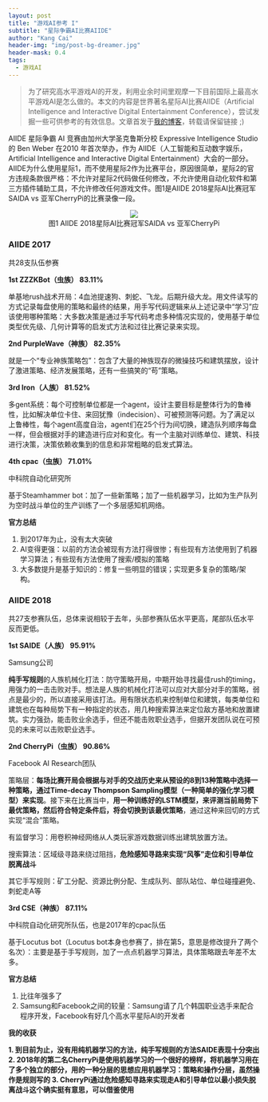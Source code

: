 ```yaml
---
layout: post
title: "游戏AI参考 I"
subtitle: "星际争霸AI比赛AIIDE"
author: "Kang Cai"
header-img: "img/post-bg-dreamer.jpg"
header-mask: 0.4
tags:
  - 游戏AI
---
```


> 为了研究高水平游戏AI的开发，利用业余时间里观摩一下目前国际上最高水平游戏AI是怎么做的。本文的内容是世界著名星际AI比赛AIIDE（Artificial Intelligence and Interactive Digital Entertainment Conference），尝试发掘一些可供参考的有效信息。文章首发于[我的博客](https://kangcai.github.io/)，转载请保留链接 ;)

AIIDE 星际争霸 AI 竞赛由加州大学圣克鲁斯分校 Expressive Intelligence Studio的 Ben Weber 在2010 年首次举办，作为 AIIDE（人工智能和互动数字娱乐，Artificial Intelligence and Interactive Digital Entertainment）大会的一部分。AIIDE为什么使用星际1，而不使用星际2作为比赛平台，原因很简单，星际2的官方违规条款很严格：不允许对星际2代码做任何修改，不允许使用自动化软件和第三方插件辅助工具，不允许修改任何游戏文件。图1是AIIDE 2018星际AI比赛冠军SAIDA vs 亚军CherryPi的比赛录像一段。

<center>
<img src="https://kangcai.github.io/img/in-post/post-ml/SC SAIDA vs CherryPi.jpg"/>
</center>
<center>图1 AIIDE 2018星际AI比赛冠军SAIDA vs 亚军CherryPi</center>

### AIIDE 2017

共28支队伍参赛

**1st ZZZKBot（虫族） 83.11%**

单基地rush战术开局：4血池提速狗、刺蛇、飞龙。后期升级大龙。用文件读写的方式记录每盘使用的策略和最终的结果，用手写代码逻辑来从上述记录中“学习”应该使用哪种策略：大多数决策是通过手写代码考虑多种情况实现的，使用基于单位类型优先级、几何计算等的启发式方法和过往比赛记录来实现。

**2nd PurpleWave（神族） 82.35%**

就是一个“专业神族策略包”：包含了大量的神族现存的微操技巧和建筑摆放，设计了激进策略、经济发展策略，还有一些搞笑的“苟”策略。

**3rd Iron（人族） 81.52%**

多gent系统：每个可控制单位都是一个agent，设计主要目标是整体行为的鲁棒性，比如解决单位卡住、来回犹豫（indecision）、可被预测等问题。为了满足以上鲁棒性，每个agent高度自治，agent们在25个行为间切换，建造队列顺序每盘一样，但会根据对手的建造进行应对和变化。有一个主脑对训练单位、建筑、科技进行决策，决策依赖收集到的信息和非常粗略的启发式算法。

**4th cpac（虫族） 71.01%**

中科院自动化研究所

基于Steamhammer bot：加了一些新策略；加了一些机器学习，比如为生产队列为空时战斗单位的生产训练了一个多层感知机网络。

**官方总结**

1. 到2017年为止，没有太大突破
2. AI变得更强：以前的方法会被现有方法打得很惨；有些现有方法使用到了机器学习算法；有些现有方法使用了搜索/模拟的策略
3. 大多数提升是基于知识的：修复一些明显的错误；实现更多复杂的策略/架构。


### AIIDE 2018

共27支参赛队伍，总体来说相较于去年，头部参赛队伍水平更高，尾部队伍水平反而更低。

**1st SAIDE（人族） 95.91%**

Samsung公司

**纯手写规则**的人族机械化打法：防守策略开局，中期开始寻找最佳rush的timing，用强力的一击击败对手。想法是人族的机械化打法可以应对大部分对手的策略，弱点是最少的，所以直接采用该打法。用有限状态机来控制单位和建筑，每类单位和建筑也在每种局势下有一种指定的状态，用几种搜索算法来定位敌方基地和放置建筑。实力强劲，能击败业余选手，但还不能击败职业选手，但据开发团队说在可预见的未来可以击败职业选手。

**2nd CherryPi（虫族） 90.86%**

Facebook AI Research团队

策略层：**每场比赛开局会根据与对手的交战历史来从预设的8到13种策略中选择一种策略，通过Time-decay Thompson Sampling模型（一种简单的强化学习模型）来实现**。接下来在比赛当中，**用一种训练好的LSTM模型，来评测当前局势下最优策略，然后符合特定条件后，将会切换到该最优策略**，通过这种来回切的方式实现“混合”策略。

有监督学习：用卷积神经网络从人类玩家游戏数据训练出建筑放置方法。

搜索算法：区域级寻路来绕过阻挡，**危险感知寻路来实现“风筝”走位和引导单位脱离战斗**

其它手写规则：矿工分配、资源比例分配、生成队列、部队站位、单位碰撞避免、刺蛇走A等

**3rd CSE（神族） 87.11%**

中科院自动化研究所队伍，也是2017年的cpac队伍

基于Locutus bot（Locutus bot本身也参赛了，排在第5，意思是修改提升了两个名次）：主要是基于手写规则，加了一点点机器学习算法，具体策略跟去年差不太多。

**官方总结**

1. 比往年强多了
2. Samsung和Facebook之间的较量：Samsung请了几个韩国职业选手来配合程序开发，Facebook有好几个高水平星际AI的开发者

**我的收获**

**1. 到目前为止，没有用纯机器学习的方法，纯手写规则的方法SAIDE表现十分突出
2. 2018年的第二名CherryPi是使用机器学习的一个很好的榜样，将机器学习用在了多个独立的部分，用的一种分层的思想应用机器学习：策略和操作分层，虽然操作是规则写的
3. CherryPi通过危险感知寻路来实现走A和引导单位以最小损失脱离战斗这个确实挺有意思，可以借鉴使用**